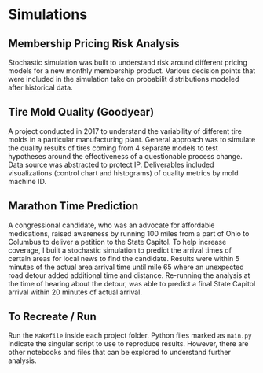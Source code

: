 # Simulations

## Membership Pricing Risk Analysis 

Stochastic simulation was built to understand risk around different pricing models for a new monthly membership product. Various decision points that were included in the simulation take on probabilit distributions modeled after historical data. 


## Tire Mold Quality (Goodyear)  

A project conducted in 2017 to understand the variability of different tire molds in a particular manufacturing plant. General approach was to simulate the quality results of tires coming from 4 separate models to test hypotheses around the effectiveness of a questionable process change. Data source was abstracted to protect IP. Deliverables included visualizations (control chart and histograms) of quality metrics by mold machine ID.


## Marathon Time Prediction 

A congressional candidate, who was an advocate for affordable medications, raised awareness by running 100 miles from a part of Ohio to Columbus to deliver a petition to the State Capitol. To help increase coverage, I built a stochastic simulation to predict the arrival times of certain areas for local news to find the candidate. Results were within 5 minutes of the actual area arrival time until mile 65 where an unexpected road detour added additional time and distance. Re-running the analysis at the time of hearing about the detour, was able to predict a final State Capitol arrival within 20 minutes of actual arrival.


## To Recreate / Run

Run the `Makefile` inside each project folder. Python files marked as `main.py` indicate the singular script to use to reproduce results. However, there are other notebooks and files that can be explored to understand further analysis.

